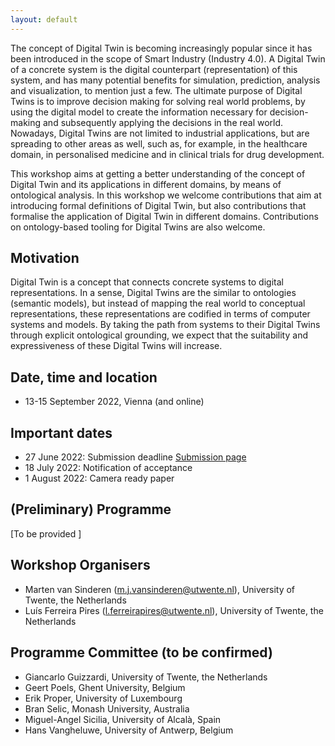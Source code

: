 ```yaml
---
layout: default
---
```


The concept of Digital Twin is becoming increasingly popular since it has been introduced in the scope of Smart Industry (Industry 4.0). A Digital Twin of a concrete system is the digital counterpart (representation) of this system, and has many potential benefits for simulation, prediction, analysis and visualization, to mention just a few. The ultimate purpose of Digital Twins is to improve decision making for solving real world problems, by using the digital model to create the information necessary for decision-making and subsequently applying the decisions in the real world. Nowadays, Digital Twins are not limited to industrial applications, but are spreading to other areas as well, such as, for example, in the healthcare domain, in personalised medicine and in clinical trials for drug development.

This workshop aims at getting a better understanding of the concept of Digital Twin and its applications in different domains, by means of ontological analysis. In this workshop we welcome contributions that aim at introducing formal definitions of Digital Twin, but also contributions that formalise the application of Digital Twin in different domains. Contributions on ontology-based tooling for Digital Twins are also welcome.

## Motivation
Digital Twin is a concept that connects concrete systems to digital representations. In a sense, Digital Twins are the similar to ontologies (semantic models), but instead of mapping the real world to conceptual representations, these representations are codified in terms of computer systems and models. By taking the path from systems to their Digital Twins through explicit ontological grounding, we expect that the suitability and expressiveness of these Digital Twins will increase. 

## Date, time and location
- 13-15 September 2022, Vienna (and online)

## Important dates
- 27 June 2022: Submission deadline [Submission page](https://easychair.org/conferences/?conf=odcmdt2022)
- 18 July 2022: Notification of acceptance
- 1 August 2022: Camera ready paper

## (Preliminary) Programme

[To be provided ]

## Workshop Organisers
- Marten van Sinderen (m.j.vansinderen@utwente.nl), University of Twente, the Netherlands
- Luís Ferreira Pires (l.ferreirapires@utwente.nl), University of Twente, the Netherlands

## Programme Committee (to be confirmed)
- Giancarlo Guizzardi, University of Twente, the Netherlands
- Geert Poels, Ghent University, Belgium
- Erik Proper, University of Luxembourg
- Bran Selic, Monash University, Australia
- Miguel-Angel Sicilia, University of Alcalà, Spain
- Hans Vangheluwe, University of Antwerp, Belgium
